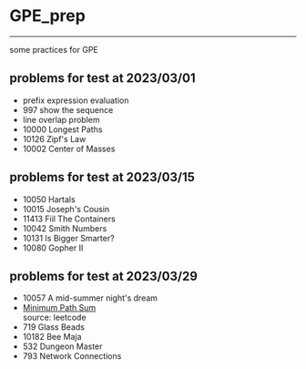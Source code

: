 # GPE_prep  
----  
some practices for GPE


## problems for test at 2023/03/01  
- prefix expression evaluation  
- 997 show the sequence   
- line overlap problem  
- 10000 Longest Paths  
- 10126 Zipf's Law
- 10002 Center of Masses  

## problems for test at 2023/03/15  
- 10050 Hartals  
- 10015 Joseph's Cousin  
- 11413 Fiil The Containers  
- 10042 Smith Numbers  
- 10131 Is Bigger Smarter?
- 10080 Gopher II  

## problems for test at 2023/03/29  
- 10057 A mid-summer night's dream  
- [Minimum Path Sum](https://leetcode.com/problems/minimum-path-sum/)   
    source: leetcode  
- 719 Glass Beads  
- 10182 Bee Maja
- 532 Dungeon Master  
- 793 Network Connections  
